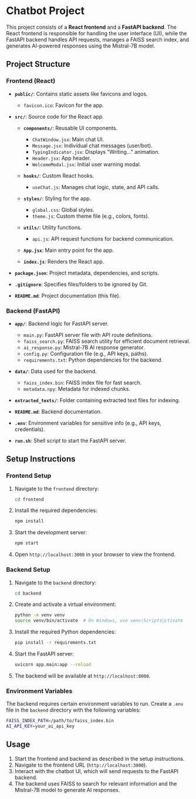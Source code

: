 
# Chatbot Project

This project consists of a **React frontend** and a **FastAPI backend**. The React frontend is responsible for handling the user interface (UI), while the FastAPI backend handles API requests, manages a FAISS search index, and generates AI-powered responses using the Mistral-7B model.

## Project Structure

### Frontend (React)

- **`public/`**: Contains static assets like favicons and logos.
  - `favicon.ico`: Favicon for the app.
  
- **`src/`**: Source code for the React app.
  - **`components/`**: Reusable UI components.
    - `ChatWindow.jsx`: Main chat UI.
    - `Message.jsx`: Individual chat messages (user/bot).
    - `TypingIndicator.jsx`: Displays "Writing..." animation.
    - `Header.jsx`: App header.
    - `WelcomeModal.jsx`: Initial user warning modal.
    
  - **`hooks/`**: Custom React hooks.
    - `useChat.js`: Manages chat logic, state, and API calls.
    
  - **`styles/`**: Styling for the app.
    - `global.css`: Global styles.
    - `theme.js`: Custom theme file (e.g., colors, fonts).
    
  - **`utils/`**: Utility functions.
    - `api.js`: API request functions for backend communication.
    
  - **`App.jsx`**: Main entry point for the app.
  - **`index.js`**: Renders the React app.

- **`package.json`**: Project metadata, dependencies, and scripts.
- **`.gitignore`**: Specifies files/folders to be ignored by Git.
- **`README.md`**: Project documentation (this file).

### Backend (FastAPI)

- **`app/`**: Backend logic for FastAPI server.
  - `main.py`: FastAPI server file with API route definitions.
  - `faiss_search.py`: FAISS search utility for efficient document retrieval.
  - `ai_response.py`: Mistral-7B AI response generator.
  - `config.py`: Configuration file (e.g., API keys, paths).
  - `requirements.txt`: Python dependencies for the backend.

- **`data/`**: Data used for the backend.
  - `faiss_index.bin`: FAISS index file for fast search.
  - `metadata.npy`: Metadata for indexed chunks.

- **`extracted_texts/`**: Folder containing extracted text files for indexing.

- **`README.md`**: Backend documentation.
- **`.env`**: Environment variables for sensitive info (e.g., API keys, credentials).
- **`run.sh`**: Shell script to start the FastAPI server.

## Setup Instructions

### Frontend Setup

1. Navigate to the `frontend` directory:
   ```bash
   cd frontend
   ```

2. Install the required dependencies:
   ```bash
   npm install
   ```

3. Start the development server:
   ```bash
   npm start
   ```

4. Open `http://localhost:3000` in your browser to view the frontend.

### Backend Setup

1. Navigate to the `backend` directory:
   ```bash
   cd backend
   ```

2. Create and activate a virtual environment:
   ```bash
   python -m venv venv
   source venv/bin/activate  # On Windows, use venv\Scriptsctivate
   ```

3. Install the required Python dependencies:
   ```bash
   pip install -r requirements.txt
   ```

4. Start the FastAPI server:
   ```bash
   uvicorn app.main:app --reload
   ```

5. The backend will be available at `http://localhost:8000`.

### Environment Variables

The backend requires certain environment variables to run. Create a `.env` file in the `backend` directory with the following variables:

```bash
FAISS_INDEX_PATH=/path/to/faiss_index.bin
AI_API_KEY=your_ai_api_key
```

## Usage

1. Start the frontend and backend as described in the setup instructions.
2. Navigate to the frontend URL (`http://localhost:3000`).
3. Interact with the chatbot UI, which will send requests to the FastAPI backend.
4. The backend uses FAISS to search for relevant information and the Mistral-7B model to generate AI responses.

